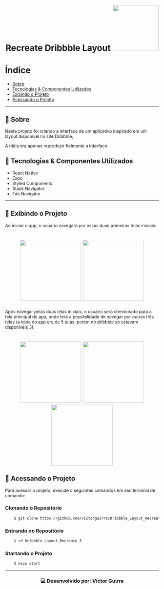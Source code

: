 <h1 align="center">
    Recreate Dribbble Layout 
    <img src="https://camo.githubusercontent.com/cb933b444732ac68330bd1fb9b90c30cbc7e6d97/68747470733a2f2f7777772e6672656569636f6e73706e672e636f6d2f75706c6f6164732f6472696262626c652d69636f6e2d31312e706e67" width="150">
</h1>

# Índice

- [Sobre](#-Sobre)
- [Tecnologias & Componentes Utilizados](#-Tecnologias-&-Componentes-Utilizados)
- [Exibindo o Projeto](#-Exibindo-o-Projeto)
- [Acessando o Projeto](#-Acessando-o-Projeto)

---

## 📔 Sobre

Neste projeto foi criando a interface de um aplicativo inspirado em um layout disponível no site Dribbble;

A idéia era apenas reproduzir fielmente a interface.

## 🚀 Tecnologias & Componentes Utilizados

- React Native
- Expo
- Styled Components
- Stack Navigator
- Tab Navigator

---

## 📱 Exibindo o Projeto

Ao iniciar o app, o usuário navegará por essas duas primeiras telas iniciais:

<h1 align="center">
    <img src="https://ik.imagekit.io/ur6xo9m70i/1_6EKT1IYCdj.jpeg" width="200">
    <img src="https://ik.imagekit.io/ur6xo9m70i/2_wBgtwyeav.jpeg" width="200">
</h1>

Após navegar pelas duas telas iniciais, o usuário será direcionado para a tela principal do app, onde terá a possibilidade de navegar por outras três telas (a ideia do app era de 5 telas, porém no dribbble só estavam disponíveis 3);

<h1 align="center">
    <img src="https://ik.imagekit.io/ur6xo9m70i/3_qwtGo4A34Q.jpeg" width="200">
    <img src="https://ik.imagekit.io/ur6xo9m70i/4_DIXaHj9EW.jpeg" width="200">
    <img src="https://ik.imagekit.io/ur6xo9m70i/5_76obLS0zp1.jpeg" width="200">
</h1>

## 📂 Acessando o Projeto

Para acessar o projeto, execute o seguintes comandos em seu terminal de comando:

<h3>Clonando o Repositório</h3>

```bash
    $ git clone https://github.com/victorguirra/Dribbble_Layout_Recreate_3.git
```

<h3>Entrando no Repositório</h3>

```bash
    $ cd Dribbble_Layout_Recreate_3
```

<h3>Startando o Projeto</h3>

```bash
    $ expo start
```

---
<h3 align="center">💻 Desenvolvido por: Victor Guirra</h3>